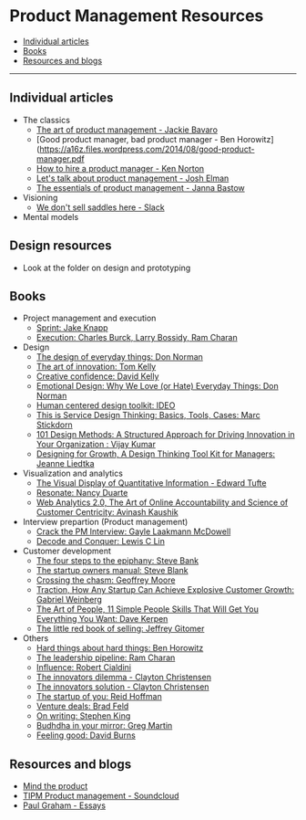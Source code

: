 # Product Management Resources 

* [Individual articles](#individual-articles) 
* [Books](#books)
* [Resources and blogs](#resources-and-blogs)

-----------------

## Individual articles

* The classics
	* [The art of product management - Jackie Bavaro](https://pmblog.quora.com/)
	* [Good product manager, bad product manager - Ben Horowitz](https://a16z.files.wordpress.com/2014/08/good-product-manager.pdf 
	* [How to hire a product manager - Ken Norton](https://www.kennorton.com/essays/productmanager.html)
	* [Let's talk about product management - Josh Elman](https://news.greylock.com/let-s-talk-about-product-management-d7bc5606e0c4)
	* [The essentials of product management - Janna Bastow](https://www.slideshare.net/bastow/essentials-of-product-management-22477334)
* Visioning 
	* [We don't sell saddles here - Slack](https://medium.com/@stewart/we-dont-sell-saddles-here-4c59524d650d)
* Mental models 


## Design resources 

* Look at the folder on design and prototyping 

## Books 

* Project management and execution 
	* [Sprint: Jake Knapp](https://www.amazon.in/Sprint-Solve-Problems-Test-Ideas/dp/150112174X/)
	* [Execution: Charles Burck,‎ Larry Bossidy,‎ Ram Charan](https://www.amazon.in/Execution-Discipline-Getting-Things-Done/dp/1847940684/)
* Design 
	* [The design of everyday things: Don Norman](https://www.amazon.in/Design-Everyday-Things-Don-Norman/dp/0465050654/)
	* [The art of innovation: Tom Kelly](https://www.amazon.in/Art-Innovation-Updated-42446/dp/1781256144/)
	* [Creative confidence: David Kelly](https://www.amazon.in/Creative-Confidence-Unleashing-Potential-Within/dp/038534936X/)
	* [Emotional Design: Why We Love (or Hate) Everyday Things: Don Norman](https://www.amazon.in/Emotional-Design-Love-Everyday-Things-ebook/dp/B06XCCSHDQ/)
	* [Human centered design toolkit: IDEO](https://www.ideo.com/post/design-kit)
	* [This is Service Design Thinking: Basics, Tools, Cases: Marc Stickdorn](https://www.amazon.in/This-Service-Design-Thinking-Basics/dp/1118156307)
	* [101 Design Methods: A Structured Approach for Driving Innovation in Your Organization : Vijay Kumar](https://www.amazon.in/101-Design-Methods-Structured-Organization/dp/1118083466/)
	* [Designing for Growth, A Design Thinking Tool Kit for Managers: Jeanne Liedtka](https://www.amazon.in/Designing-Growth-Thinking-Managers-Publishing/dp/0231158386/)
* Visualization and analytics 
	* [The Visual Display of Quantitative Information - Edward Tufte](https://www.amazon.in/Visual-Display-Quantitative-Information/dp/0961392142/)
	* [Resonate: Nancy Duarte](https://www.amazon.in/Resonate-Present-Stories-Transform-Audiences/dp/0470632011/)
	* [Web Analytics 2.0, The Art of Online Accountability and Science of Customer Centricity: Avinash Kaushik](https://www.amazon.in/Web-Analytics-2-0-Accountability-Centricity/dp/8126542454/)
* Interview prepartion (Product management)
	* [Crack the PM Interview: Gayle Laakmann McDowell](https://www.amazon.in/Cracking-PM-Interview-Product-Technology/dp/0984782818/)
	* [Decode and Conquer: Lewis C Lin](https://www.amazon.in/Decode-Conquer-Answers-Management-Interviews/dp/0615930417/)
* Customer development 
	* [The four steps to the epiphany: Steve Bank](https://www.amazon.com/Four-Steps-Epiphany-Steve-Blank/dp/0989200507)
	* [The startup owners manual: Steve Blank](https://www.amazon.in/Startup-Step-Step-Building-Company/dp/0984999302/)
	* [Crossing the chasm: Geoffrey Moore](https://www.amazon.in/Crossing-Chasm-3rd-Disruptive-Mainstream/dp/0062292986/)
	* [Traction, How Any Startup Can Achieve Explosive Customer Growth: Gabriel Weinberg](https://www.amazon.in/Traction-Startup-Achieve-Explosive-Customer/dp/0241242533/)
	* [The Art of People, 11 Simple People Skills That Will Get You Everything You Want: Dave Kerpen](https://www.amazon.in/Art-People-Simple-Skills-Everything/dp/0553419404/)
	* [The little red book of selling: Jeffrey Gitomer](https://www.amazon.in/Little-Red-Book-Selling-Principles/)
* Others 
	* [Hard things about hard things: Ben Horowitz](https://www.amazon.in/Hard-Thing-about-Building-Business/dp/0062273205/)
	* [The leadership pipeline: Ram Charan](https://www.amazon.in/Leadership-Pipeline-Build-Powered-Company/dp/8126531223/)
	* [Influence: Robert Cialdini](https://www.amazon.in/Influence-Psychology-Persuasion-Business-Essentials-ebook/dp/B002BD2UUC/)
	* [The innovators dilemma - Clayton Christensen](https://www.amazon.in/Innovators-Dilemma-Revolutionary-Business-Essentials/dp/0060521996/)
	* [The innovators solution - Clayton Christensen](https://www.amazon.in/Innovators-Solution-Creating-Sustaining-Successful/dp/1422196577/)
	* [The startup of you: Reid Hoffman](https://www.amazon.in/Start-up-You-Future-Yourself-Transform/dp/1847940803/)
	* [Venture deals: Brad Feld](https://www.amazon.in/Venture-Deals-Smarter-Lawyer-Capitalist/dp/0470929820/)
	* [On writing: Stephen King](https://www.amazon.in/Writing-Memoir-Craft-Stephen-King/dp/1444723251/)
	* [Budhdha in your mirror: Greg Martin](https://www.amazon.in/Buddha-Your-Mirror-Woody-Hochswender/dp/0967469783/)
	* [Feeling good: David Burns](https://www.amazon.in/Feeling-GooD-New-Mood-Therapy/dp/0380810336)


## Resources and blogs

* [Mind the product](https://www.mindtheproduct.com/)
* [TIPM Product management - Soundcloud](https://soundcloud.com/tipm) 
* [Paul Graham - Essays](http://www.paulgraham.com/articles.html)
